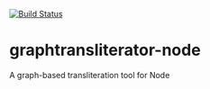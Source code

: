 [![Build Status](https://travis-ci.org/seanpue/graphtransliterator-node.svg?branch=master)](https://travis-ci.org/seanpue/graphtransliterator-node)

# graphtransliterator-node

A graph-based transliteration tool for Node
